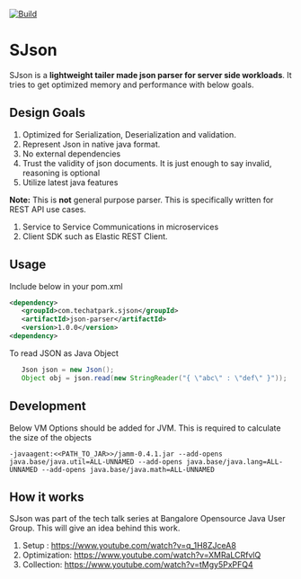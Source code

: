 [![Build](https://github.com/techatpark/sjson/actions/workflows/develop.yml/badge.svg)](https://github.com/techatpark/sjson/actions/workflows/develop.yml)

# SJson

SJson is a **lightweight tailer made json parser for server side workloads**. It tries to get optimized memory and performance with below goals.

## Design Goals

1. Optimized for Serialization, Deserialization and validation.
2. Represent Json in native java format.
3. No external dependencies
4. Trust the validity of json documents. It is just enough to say invalid, reasoning is optional
5. Utilize latest java features

**Note:** This is **not** general purpose parser. This is specifically written for REST API use cases. 

1. Service to Service Communications in microservices
2. Client SDK such as Elastic REST Client.

## Usage

Include below in your pom.xml

```xml
<dependency>
   <groupId>com.techatpark.sjson</groupId>
   <artifactId>json-parser</artifactId>
   <version>1.0.0</version>
<dependency>   
```

To read JSON as Java Object

```java
   Json json = new Json();
   Object obj = json.read(new StringReader("{ \"abc\" : \"def\" }"));
```

## Development

Below VM Options should be added for JVM. This is required to calculate the size of the objects

```shell
-javaagent:<<PATH_TO_JAR>>/jamm-0.4.1.jar --add-opens java.base/java.util=ALL-UNNAMED --add-opens java.base/java.lang=ALL-UNNAMED --add-opens java.base/java.math=ALL-UNNAMED
```
## How it works

SJson was part of the tech talk series at Bangalore Opensource Java User Group. This will give an idea behind this work.

1. Setup : https://www.youtube.com/watch?v=q_1H8ZJceA8
2. Optimization: https://www.youtube.com/watch?v=XMRaLCRfvlQ
3. Collection: https://www.youtube.com/watch?v=tMgy5PxPFQ4
